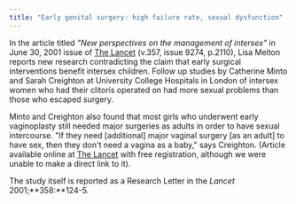 ```yaml
---
title: "Early genital surgery: high failure rate, sexual dysfunction"
---
```


  
In the article titled _"New perspectives on the management of intersex"_ in June 30, 2001 issue of [The Lancet][1] (v.357, issue 9274, p.2110), Lisa Melton reports new research contradicting the claim that early surgical interventions benefit intersex children. Follow up studies by Catherine Minto and Sarah Creighton at University College Hospitals in London of intersex women who had their clitoris operated on had more sexual problems than those who escaped surgery.

  
  


Minto and Creighton also found that most girls who underwent early vaginoplasty still needed major surgeries as adults in order to have sexual intercourse. "If they need [additional] major vaginal surgery [as an adult] to have sex, then they don't need a vagina as a baby," says Creighton. (Article available online at [The Lancet][1] with free registration, although we were unable to make a direct link to it).

  


  
The study itself is reported as a Research Letter in the _Lancet_ 2001;**358:**124-5.

 [1]: http://www.thelancet.com/